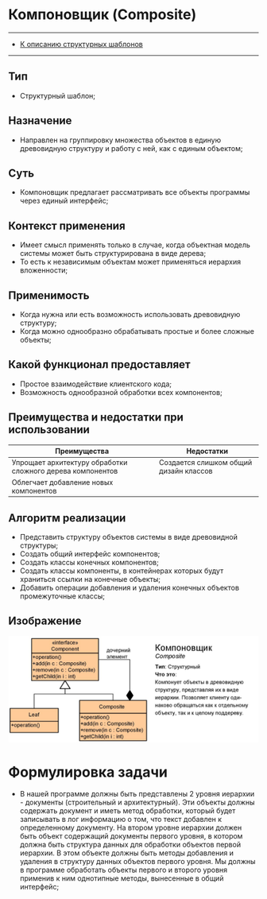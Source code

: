 # Компоновщик (Composite)
****
* [К описанию структурных шаблонов](../README.md)
****

## Тип
* Структурный шаблон;

## Назначение
* Направлен на группировку множества объектов в единую 
древовидную структуру и работу с ней, как с единым объектом;

## Суть
* Компоновщик предлагает рассматривать все объекты 
программы через единый интерфейс;

## Контекст применения
* Имеет смысл применять только в случае,
  когда объектная модель системы может быть структурирована
  в виде дерева;
* То есть к независимым объектам может применяться иерархия вложенности;

## Применимость
* Когда нужна или есть возможность использовать древовидную структуру;
* Когда можно однообразно обрабатывать простые и более сложные объекты;

## Какой функционал предоставляет
* Простое взаимодействие клиентского кода;
* Возможность однообразной обработки всех компонентов;

## Преимущества и недостатки при использовании
| Преимущества                                               | Недостатки                             |
|------------------------------------------------------------|----------------------------------------|
| Упрощает архитектуру обработки сложного дерева компонентов | Создается слишком общий дизайн классов |
| Облегчает добавление новых компонентов                     |                                        |

## Алгоритм реализации
* Представить структуру объектов системы в виде древовидной структуры;
* Создать общий интерфейс компонентов;
* Создать классы конечных компонентов;
* Создать классы компоненты, в контейнерах 
которых будут храниться ссылки на конечные объекты;
* Добавить операции добавления и удаления конечных 
объектов промежуточные классы;

## Изображение
![Схема шаблона](composite.jpg)

# Формулировка задачи
* В нашей программе должны быть представлены 2 уровня иерархии - документы (строительный и архитектурный).
Эти объекты должны содержать документ и иметь метод обработки, который будет записывать 
в лог информацию о том, что текст добавлен к определенному документу. На втором уровне иерархии должен быть 
объект содержащий документы первого уровня, в котором должна быть структура данных для обработки объектов
первой иерархии. В этом объекте должны быть методы добавления и удаления в структуру данных объектов 
первого уровня. Мы должны в программе обработать объекты первого и второго уровня применив 
к ним однотипные методы, вынесенные в общий интерфейс;